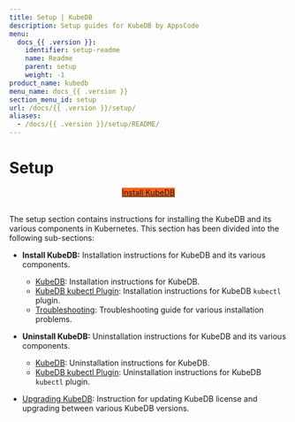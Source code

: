 ```yaml
---
title: Setup | KubeDB
description: Setup guides for KubeDB by AppsCode
menu:
  docs_{{ .version }}:
    identifier: setup-readme
    name: Readme
    parent: setup
    weight: -1
product_name: kubedb
menu_name: docs_{{ .version }}
section_menu_id: setup
url: /docs/{{ .version }}/setup/
aliases:
  - /docs/{{ .version }}/setup/README/
---
```


# Setup

<div style="text-align: center;">
  <a class="button is-info is-medium is-active has-text-weight-normal" href="/docs/setup/install/kubedb.md"  style="background:#FC6011; width: 18rem;">Install KubeDB</a>
</div>
<br>

The setup section contains instructions for installing the KubeDB and its various components in Kubernetes. This section has been divided into the following sub-sections:

- **Install KubeDB:** Installation instructions for KubeDB and its various components.
  - [KubeDB](/docs/setup/install/kubedb.md): Installation instructions for KubeDB.
  - [KubeDB kubectl Plugin](/docs/setup/install/kubectl_plugin.md): Installation instructions for KubeDB `kubectl` plugin.
  - [Troubleshooting](/docs/setup/install/troubleshoting.md): Troubleshooting guide for various installation problems.

- **Uninstall KubeDB:** Uninstallation instructions for KubeDB and its various components.
  - [KubeDB](/docs/setup/uninstall/kubedb.md): Uninstallation instructions for KubeDB.
  - [KubeDB kubectl Plugin](/docs/setup/uninstall/kubectl_plugin.md): Uninstallation instructions for KubeDB `kubectl` plugin.
- [Upgrading KubeDB](/docs/setup/upgrade/index.md): Instruction for updating KubeDB license and upgrading between various KubeDB versions.
